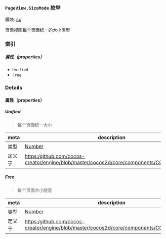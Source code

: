 ### `PageView.SizeMode` 枚举



模块: [cc](../modules/cc.md)




页面视图每个页面统一的大小类型

### 索引

##### 属性（properties）

  - `Unified`
  - `Free`

### Details

#### 属性（properties）


##### Unified

> 每个页面统一大小

| meta | description |
|------|-------------|
| 类型 | <a href="https://developer.mozilla.org/en/JavaScript/Reference/Global_Objects/Number" class="crosslink external" target="_blank">Number</a> |
| 定义于 | [https:/github.com/cocos-creator/engine/blob/master/cocos2d/core/components/CCPageView.js:35](https:/github.com/cocos-creator/engine/blob/master/cocos2d/core/components/CCPageView.js#L35) |



##### Free

> 每个页面大小随意

| meta | description |
|------|-------------|
| 类型 | <a href="https://developer.mozilla.org/en/JavaScript/Reference/Global_Objects/Number" class="crosslink external" target="_blank">Number</a> |
| 定义于 | [https:/github.com/cocos-creator/engine/blob/master/cocos2d/core/components/CCPageView.js:41](https:/github.com/cocos-creator/engine/blob/master/cocos2d/core/components/CCPageView.js#L41) |


